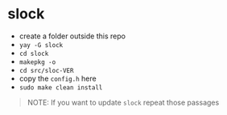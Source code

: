# slock

- create a folder outside this repo
- `yay -G slock`
- `cd slock`
- `makepkg -o`
- `cd src/sloc-VER`
- copy the `config.h` here
- `sudo make clean install`

> NOTE: If you want to update `slock` repeat those passages
